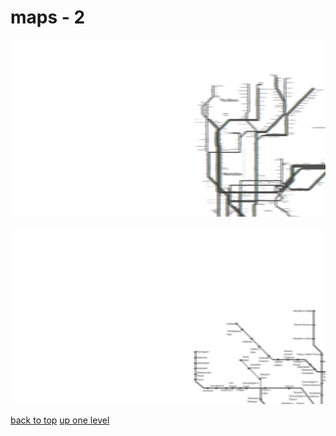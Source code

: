 # maps - 2
[![new_york_city_subway_map.png](/terminal/chromatic%20aberration/big/maps/new_york_city_subway_map.png "new_york_city_subway_map.png")](/terminal/chromatic%20aberration/big/maps/new_york_city_subway_map.png)

[![tehran_metro_map_v1_0.png](/terminal/chromatic%20aberration/big/maps/tehran_metro_map_v1_0.png "tehran_metro_map_v1_0.png")](/terminal/chromatic%20aberration/big/maps/tehran_metro_map_v1_0.png)



[back to top](#)
[up one level](/terminal/chromatic%20aberration/big/README.MD)
